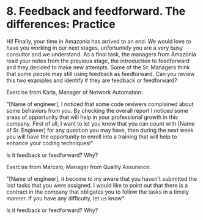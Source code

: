 # 8. Feedback and feedforward. The differences: Practice

Hi! Finally, your time in Amazonia has arrived to an end. We would love to have you working in our next stages, unfortuntely you are a very busy consultor and we understand.
As a final task, the managers from Amazonia read your notes from the previous stage, the introduction to feedforward and they decided to make new attempts. Some of the Sr. Managers think that some people may still using feedback as feedforward. Can you review this two examples and identify if they are feedback or feedforward?


Exercise from Karla, Manager of Network Automation:

"[Name of engineer], I noticed that some code reviwers complained about some behaviors from you. By checking the overall report I noticed some areas of opportunity that will help in your professional growth in this company. First of all, I want to let you know that you can count with [Name of Sr. Engineer] for any question you may have, then during the next week you will have the opportunity to enroll into a training that will help to enhance your coding techniques!"


Is it feedback or feedforward?
Why?


Exercise from Marcelo, Manager from Quality Assurance:


"[Name of engineer], it become to my aware that you haven't submitted the last tasks that you were assigned. I would like to point out that there is a contract in the company that obligates you to follow the tasks in a timely manner. If you have any difficulty, let us know"

Is it feedback or feedforward?
Why?
